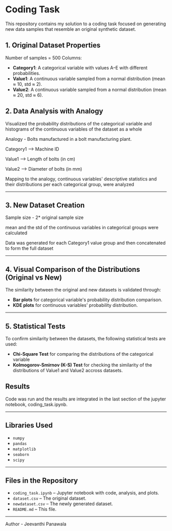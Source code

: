 # Coding Task 

This repository contains my solution to a coding task focused on generating new data samples that resemble an original synthetic dataset.


## 1. Original Dataset Properties

Number of samples = 500
Columns:
- **Category1**: A categorical variable with values A–E with different probabilities.
- **Value1**: A continuous variable sampled from a normal distribution (mean ≈ 10, std ≈ 2).
- **Value2**: A continuous variable sampled from a normal distribution (mean ≈ 20, std ≈ 6).


## 2. Data Analysis with Analogy
Visualized the probability distributions of the categorical variable and histograms of the continuous variables of the dataset as a whole

Analogy - Bolts manufactured in a bolt manufacturing plant.

Category1  -->  Machine ID

Value1     -->  Length of bolts (in cm)

Value2     -->  Diameter of bolts (in mm)

Mapping to the analogy, continuous variables' descriptive statistics and their distributions per each categorical group, were analyzed

---

## 3. New Dataset Creation

Sample size - 2* original sample size

mean and the std of the continuous variables in categorical groups were calculated 

Data was generated for each Category1 value group and then concatenated to form the full dataset

---

## 4. Visual Comparison of the Distributions (Original vs New)

The similarity between the original and new datasets is validated through:
- **Bar plots** for categorical variable's probability distribution comparison.
- **KDE plots** for continuous variables' probability distribution.


---

## 5. Statistical Tests

To confirm similarity between the datasets, the following statistical tests are used:
- **Chi-Square Test** for comparing the distributions of the categorical variable
- **Kolmogorov-Smirnov (K-S) Test** for checking the similarity of the distributions of Value1 and Value2 accross datasets.

## Results
Code was run and the results are integrated in the last section of the jupyter notebook, coding_task.ipynb.

---

## Libraries Used

- `numpy`
- `pandas`
- `matplotlib`
- `seaborn`
- `scipy`

---

## Files in the Repository

- `coding_task.ipynb` – Jupyter notebook with code, analysis, and plots.
- `dataset.csv` – The original dataset.
- `newdataset.csv` – The newly generated dataset.
- `README.md` – This file.

---

Author - Jeevanthi Panawala

